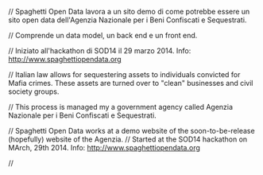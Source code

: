 // Spaghetti Open Data lavora a un sito demo di come potrebbe essere un sito open data dell'Agenzia Nazionale per i Beni Confiscati e Sequestrati. 

// Comprende un data model, un back end e un front end.

// Iniziato all'hackathon di SOD14 il 29 marzo 2014. Info: http://www.spaghettiopendata.org

// Italian law allows for sequestering assets to individuals convicted for Mafia crimes. These assets are turned over to "clean" businesses and civil society groups.

// This process is managed my a government agency called Agenzia Nazionale per i Beni Confiscati e Sequestrati.

// Spaghetti Open Data works at a demo website of the soon-to-be-release (hopefully) website of the Agenzia. 
// Started at the SOD14 hackathon on MArch, 29th 2014. Info: http://www.spaghettiopendata.org

//